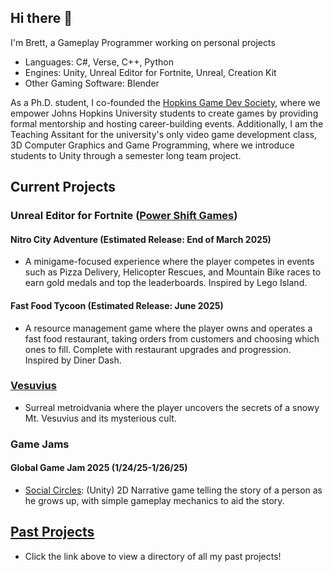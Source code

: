## Hi there 👋

I'm Brett, a Gameplay Programmer working on personal projects
* Languages: C#, Verse, C++, Python
* Engines: Unity, Unreal Editor for Fortnite, Unreal, Creation Kit
* Other Gaming Software: Blender

As a Ph.D. student, I co-founded the [Hopkins Game Dev Society](https://www.hopkinsgamedevsociety.com/), where we empower Johns Hopkins University students to create games by providing formal mentorship and hosting career-building events. Additionally, I am the Teaching Assitant for the university's only video game development class, 3D Computer Graphics and Game Programming, where we introduce students to Unity through a semester long team project.

## Current Projects
### Unreal Editor for Fortnite ([Power Shift Games](https://fortnite.gg/creative?creator=powershift))
#### Nitro City Adventure (Estimated Release: End of March 2025)
* A minigame-focused experience where the player competes in events such as Pizza Delivery, Helicopter Rescues, and Mountain Bike races to earn gold medals and top the leaderboards. Inspired by Lego Island.
#### Fast Food Tycoon (Estimated Release: June 2025)
* A resource management game where the player owns and operates a fast food restaurant, taking orders from customers and choosing which ones to fill. Complete with restaurant upgrades and progression. Inspired by Diner Dash.

### [Vesuvius](https://github.com/L1Ryx/Vesuvius)
* Surreal metroidvania where the player uncovers the secrets of a snowy Mt. Vesuvius and its mysterious cult.

### Game Jams
#### Global Game Jam 2025 (1/24/25-1/26/25)
* [Social Circles](https://github.com/L1Ryx/BubbleGame): (Unity) 2D Narrative game telling the story of a person as he grows up, with simple gameplay mechanics to aid the story.

## [Past Projects](https://github.com/BrettWolfinger/BrettWolfinger/blob/main/PastProjects.md)
* Click the link above to view a directory of all my past projects!
<!--
**BrettWolfinger/BrettWolfinger** is a ✨ _special_ ✨ repository because its `README.md` (this file) appears on your GitHub profile.

Here are some ideas to get you started:

- 🔭 I’m currently working on ...
- 🌱 I’m currently learning ...
- 👯 I’m looking to collaborate on ...
- 🤔 I’m looking for help with ...
- 💬 Ask me about ...
- 📫 How to reach me: ...
- 😄 Pronouns: ...
- ⚡ Fun fact: ...
-->
